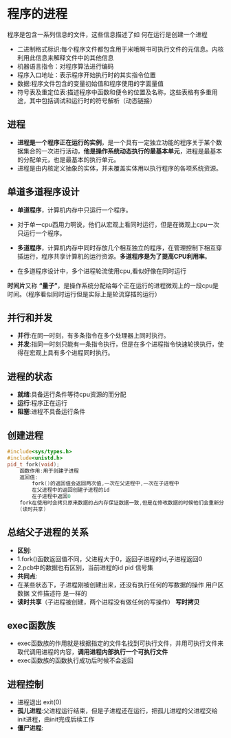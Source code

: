 # 程序的进程
程序是包含一系列信息的文件，这些信息描述了如  何在运行是创建一个进程

- 二进制格式标识:每个程序文件都包含用于米哦啊书可执行文件的元信息。内核利用此信息来解释文件中的其他信息
- 机器语言指令：对程序算法进行编码
- 程序入口地址：表示程序开始执行时的其实指令位置
- 数据:程序文件包含的变量初始值和程序使用的字面量值
- 符号表及重定位表:描述程序中函数和便令的位置及名称，这些表格有多重用途，其中包括调试和运行时的符号解析（动态链接）

## 进程
-    **进程是一个程序正在运行的实例**，是一个具有一定独立功能的程序关于某个数据集合的一次进行活动，**他是操作系统动态执行的最基本单元**，进程是最基本的分配单元，也是最基本的执行单元。
-    进程是由内核定义抽象的实体，并未覆盖实体用以执行程序的各项系统资源。

## 单道多道程序设计
- **单道程序**，计算机内存中只运行一个程序。
- 对于单一cpu西用力啊说，他们从宏观上看同时运行，但是在微观上cpu一次只运行一个程序。

- **多道程序**，计算机内存中同时存放几个相互独立的程序，在管理控制下相互穿插运行，程序共享计算机的运行资源。**多道程序是为了提高CPU利用率**。
- 在多道程序设计中，多个进程轮流使用cpu,看似好像在同时运行

**时间片**又称 **“量子”**，是操作系统分配给每个正在运行的进程微观上的一段cpu是时间。（程序看似同时运行但是实际上是轮流穿插的运行）

## 并行和并发
- **并行**:在同一时刻，有多条指令在多个处理器上同时执行。
- **并发**:指同一时刻只能有一条指令执行，但是在多个进程指令快速轮换执行，使得在宏观上具有多个进程同时执行。

## 进程的状态
- **就绪**:具备运行条件等待cpu资源的而分配
- **运行**:程序正在运行
- **阻塞**:进程不具备运行条件

## 创建进程
```c++
#include<sys/types.h>
#include<unistd.h>
pid_t fork(void);
    函数作用:用于创建子进程
    返回值:
        fork()的返回值会返回两次值,一次在父进程中,一次在子进程中
        在父进程中的返回创建子进程的id
        在子进程中返回0
    fork在使用时会拷贝原来数据的占内存保证数据一致,但是在修改数据的时候他们会重新分配一个栈空间来存储数据保证数据输出不会受到干扰
    (读时共享)
```
## 总结父子进程的关系
- **区别**: 
- 1.fork()函数返回值不同，父进程大于0，返回子进程的id,子进程返回0
- 2.pcb中的数据也有区别，当前进程的id pid  信号集
- **共同点**:
- 在某些状态下，子进程刚被创建出来，还没有执行任何的写数据的操作    用户区数据 文件描述符  是一样的
- **读时共享**（子进程被创建，两个进程没有做任何的写操作） **写时拷贝**

## exec函数族
- exec函数族的作用就是根据指定的文件名找到可执行文件，并用可执行文件来取代调用进程的内容，**调用进程内部执行一个可执行文件**
- exec函数族的函数执行成功后时候不会返回

## 进程控制
- 进程退出   exit(0) 
- **孤儿进程**:父进程运行结束，但是子进程还在运行，把孤儿进程的父进程交给init进程，由init完成后续工作
- **僵尸进程**: